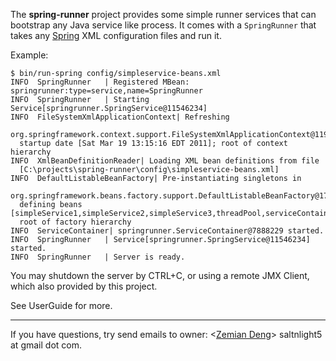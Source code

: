 The **spring-runner** project provides some simple runner services that can bootstrap any Java service like process. It comes with a `SpringRunner` that takes any [Spring](http://www.springsource.org/about) XML configuration files and run it.

Example:
```
$ bin/run-spring config/simpleservice-beans.xml
INFO  SpringRunner   | Registered MBean: springrunner:type=service,name=SpringRunner
INFO  SpringRunner   | Starting Service[springrunner.SpringService@11546234]
INFO  FileSystemXmlApplicationContext| Refreshing
  org.springframework.context.support.FileSystemXmlApplicationContext@1194a4e: 
  startup date [Sat Mar 19 13:15:16 EDT 2011]; root of context hierarchy
INFO  XmlBeanDefinitionReader| Loading XML bean definitions from file 
  [C:\projects\spring-runner\config\simpleservice-beans.xml]
INFO  DefaultListableBeanFactory| Pre-instantiating singletons in
  org.springframework.beans.factory.support.DefaultListableBeanFactory@172e449: 
  defining beans [simpleService1,simpleService2,simpleService3,threadPool,serviceContainer]; 
  root of factory hierarchy
INFO  ServiceContainer| springrunner.ServiceContainer@7888229 started.
INFO  SpringRunner   | Service[springrunner.SpringService@11546234] started.
INFO  SpringRunner   | Server is ready.
```

You may shutdown the server by CTRL+C, or using a remote JMX Client, which also provided by this project.

See UserGuide for more.


---

If you have questions, try send emails to owner: <[Zemian Deng](http://code.google.com/p/zemiandeng)> saltnlight5 at gmail dot com.